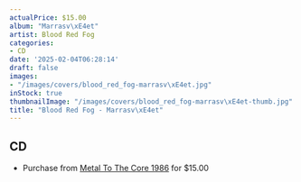 ```yaml
---
actualPrice: $15.00
album: "Marrasv\xE4et"
artist: Blood Red Fog
categories:
- CD
date: '2025-02-04T06:28:14'
draft: false
images:
- "/images/covers/blood_red_fog-marrasv\xE4et.jpg"
inStock: true
thumbnailImage: "/images/covers/blood_red_fog-marrasv\xE4et-thumb.jpg"
title: "Blood Red Fog - Marrasv\xE4et"
---
```


## CD
* Purchase from [Metal To The Core 1986](https://metaltothecore1986.com/shop/blood-red-fog-marrasvaet-cd/) for $15.00
